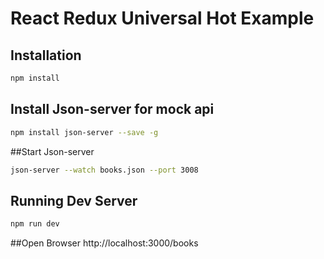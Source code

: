 
# React Redux Universal Hot Example


## Installation

```bash
npm install
```
## Install Json-server for mock api
```bash
npm install json-server --save -g
```

##Start Json-server
```bash
json-server --watch books.json --port 3008
```

## Running Dev Server

```bash
npm run dev
```

##Open Browser
http://localhost:3000/books


